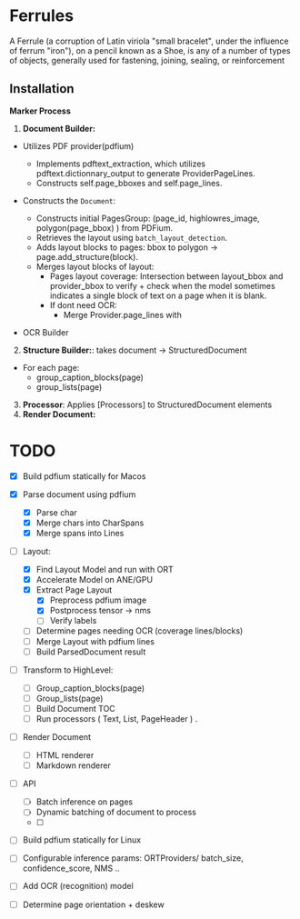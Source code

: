 # Ferrules

A Ferrule (a corruption of Latin viriola "small bracelet", under the influence of ferrum "iron"), on a pencil known as a Shoe, is any of a number of types of objects, generally used for fastening, joining, sealing, or reinforcement

## Installation

**Marker Process**

1. **Document Builder:**

- Utilizes PDF provider(pdfium)
  - Implements pdftext_extraction, which utilizes pdftext.dictionnary_output to generate ProviderPageLines.
  - Constructs self.page_bboxes and self.page_lines.
- Constructs the `Document`:

  - Constructs initial PagesGroup: (page_id, highlowres_image, polygon(page_bbox) ) from PDFium.
  - Retrieves the layout using `batch_layout_detection`.
  - Adds layout blocks to pages: bbox to polygon -> page.add_structure(block).
  - Merges layout blocks of layout:
    - Pages layout coverage: Intersection between layout_bbox and provider_bbox to verify + check when the model sometimes indicates a single block of text on a page when it is blank.
    - If dont need OCR:
      - Merge Provider.page_lines with

- OCR Builder

2. **Structure Builder:**: takes document -> StructuredDocument

- For each page:
  - group_caption_blocks(page)
  - group_lists(page)

3. **Processor**: Applies [Processors] to StructuredDocument elements
4. **Render Document:**

# TODO

- [x] Build pdfium statically for Macos

- [x] Parse document using pdfium

  - [x] Parse char
  - [x] Merge chars into CharSpans
  - [x] Merge spans into Lines

- [ ] Layout:

  - [x] Find Layout Model and run with ORT
  - [x] Accelerate Model on ANE/GPU
  - [x] Extract Page Layout
    - [x] Preprocess pdfium image
    - [x] Postprocess tensor -> nms
    - [ ] Verify labels
  - [ ] Determine pages needing OCR (coverage lines/blocks)
  - [ ] Merge Layout with pdfium lines
  - [ ] Build ParsedDocument result

- [ ] Transform to HighLevel:

  - [ ] Group_caption_blocks(page)
  - [ ] Group_lists(page)
  - [ ] Build Document TOC
  - [ ] Run processors ( Text, List, PageHeader ) .

- [ ] Render Document

  - [ ] HTML renderer
  - [ ] Markdown renderer

- [ ] API

  - [ ] Batch inference on pages
  - [ ] Dynamic batching of document to process
  - [ ]

- [ ] Build pdfium statically for Linux
- [ ] Configurable inference params: ORTProviders/ batch_size, confidence_score, NMS ..
- [ ] Add OCR (recognition) model
- [ ] Determine page orientation + deskew
